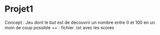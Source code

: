 # Projet1

Concept :
Jeu dont le but est de découvrir un nombre entre 0 et 100 en un moin de coup possible
++ : fichier .txt avec les scores